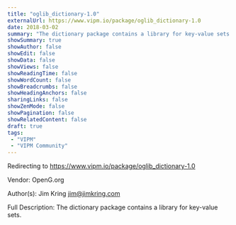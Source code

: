 ```yaml
---
title: "oglib_dictionary-1.0"
externalUrl: https://www.vipm.io/package/oglib_dictionary-1.0
date: 2018-03-02
summary: "The dictionary package contains a library for key-value sets."
showSummary: true
showAuthor: false
showEdit: false
showData: false
showViews: false
showReadingTime: false
showWordCount: false
showBreadcrumbs: false
showHeadingAnchors: false
sharingLinks: false
showZenMode: false
showPagination: false
showRelatedContent: false
draft: true
tags:
 - "VIPM"
 - "VIPM Community"
---
```


Redirecting to https://www.vipm.io/package/oglib_dictionary-1.0

Vendor: OpenG.org

Author(s): Jim Kring <jim@jimkring.com>
 
Full Description:
The dictionary package contains a library for key-value sets.